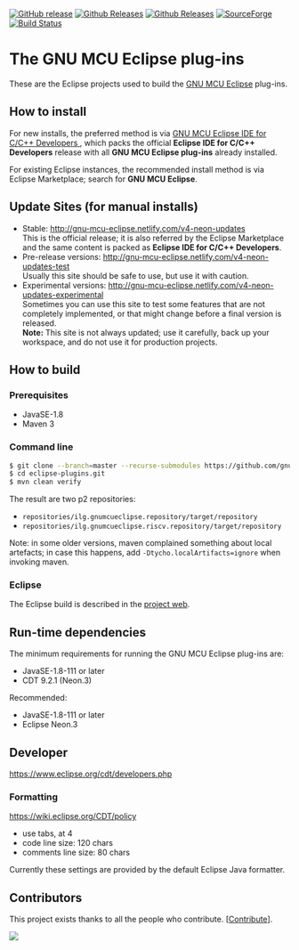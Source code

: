 [![GitHub release](https://img.shields.io/github/release/gnu-mcu-eclipse/eclipse-plugins.svg)](https://github.com/gnu-mcu-eclipse/eclipse-plugins/releases/latest) 
[![Github Releases](https://img.shields.io/github/downloads/gnu-mcu-eclipse/eclipse-plugins/latest/total.svg)](https://github.com/gnu-mcu-eclipse/eclipse-plugins/releases/latest) 
[![Github Releases](https://img.shields.io/github/downloads/gnu-mcu-eclipse/eclipse-plugins/total.svg)](https://github.com/gnu-mcu-eclipse/eclipse-plugins/releases/latest) 
[![SourceForge](https://img.shields.io/sourceforge/dt/gnuarmeclipse.svg?label=SF%20downloads)](https://sourceforge.net/projects/gnuarmeclipse/files/) 
[![Build Status](https://travis-ci.org/gnu-mcu-eclipse/eclipse-plugins.svg?branch=develop)](https://travis-ci.org/gnu-mcu-eclipse/eclipse-plugins) 

# The GNU MCU Eclipse plug-ins

These are the Eclipse projects used to build the [GNU MCU Eclipse](http://gnu-mcu-eclipse.github.io) plug-ins.



## How to install

For new installs, the preferred method is via [GNU MCU Eclipse IDE for C/C++ Developers ](https://github.com/gnu-mcu-eclipse/org.eclipse.epp.packages/releases), which packs the official **Eclipse IDE for C/C++ Developers** release with all **GNU MCU Eclipse plug-ins** already installed. 

For existing Eclipse instances, the recommended install method is via Eclipse Marketplace; search for **GNU MCU Eclipse**.

## Update Sites (for manual installs)

 * Stable: http://gnu-mcu-eclipse.netlify.com/v4-neon-updates  
    This is the official release; it is also referred by the Eclipse Marketplace and the same content is packed as **Eclipse IDE for C/C++ Developers**.
 * Pre-release versions: http://gnu-mcu-eclipse.netlify.com/v4-neon-updates-test  
    Usually this site should be safe to use, but use it with caution.
 * Experimental versions: http://gnu-mcu-eclipse.netlify.com/v4-neon-updates-experimental  
    Sometimes you can use this site to test some features that are not completely implemented, or that might change before a final version is released.  
**Note:** This site is not always updated; use it carefully, back up your workspace, and do not use it for production projects.

## How to build

### Prerequisites

* JavaSE-1.8
* Maven 3

### Command line

```bash
$ git clone --branch=master --recurse-submodules https://github.com/gnu-mcu-eclipse/eclipse-plugins.git eclipse-plugins.git
$ cd eclipse-plugins.git
$ mvn clean verify
```

The result are two p2 repositories:

* `repositories/ilg.gnumcueclipse.repository/target/repository`
* `repositories/ilg.gnumcueclipse.riscv.repository/target/repository`

Note: in some older versions, maven complained something about local artefacts; in case this happens, add `-Dtycho.localArtifacts=ignore` when invoking maven.

### Eclipse

The Eclipse build is described in the [project web](http://gnu-mcu-eclipse.github.io/developer/build-procedure/).

## Run-time dependencies

The minimum requirements for running the GNU MCU Eclipse plug-ins are:

* JavaSE-1.8-111 or later
* CDT 9.2.1 (Neon.3)

Recommended:

* JavaSE-1.8-111 or later
* Eclipse Neon.3

## Developer

https://www.eclipse.org/cdt/developers.php

### Formatting

https://wiki.eclipse.org/CDT/policy

* use tabs, at 4
* code line size: 120 chars
* comments line size: 80 chars

Currently these settings are provided by the default Eclipse Java formatter.


## Contributors

This project exists thanks to all the people who contribute. [[Contribute](CONTRIBUTING.md)].

<a href="graphs/contributors"><img src="https://opencollective.com/gnu-mcu-eclipse/contributors.svg?width=890&button=false" /></a>



